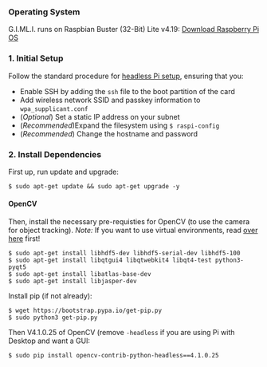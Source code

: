 ### Operating System
G.I.ML.I. runs on Raspbian Buster (32-Bit) Lite v4.19: [Download Raspberry Pi OS](https://www.raspberrypi.org/downloads/raspbian/)

### 1. Initial Setup
Follow the standard procedure for [headless Pi setup](https://desertbot.io/blog/headless-raspberry-pi-4-ssh-wifi-setup), ensuring that you:
* Enable SSH by adding the `ssh` file to the boot partition of the card
* Add wireless network SSID and passkey information to `wpa_supplicant.conf`
* (_Optional_) Set a static IP address on your subnet
* (_Recommended_)Expand the filesystem using `$ raspi-config`
* (_Recommended_) Change the hostname and password

### 2. Install Dependencies
First up, run update and upgrade:
```
$ sudo apt-get update && sudo apt-get upgrade -y
```
#### OpenCV
Then, install the necessary pre-requisties for OpenCV (to use the camera for object tracking).
*Note:* If you want to use virtual environments, read [over here](https://www.pyimagesearch.com/2018/09/19/pip-install-opencv/) first!
```
$ sudo apt-get install libhdf5-dev libhdf5-serial-dev libhdf5-100
$ sudo apt-get install libqtgui4 libqtwebkit4 libqt4-test python3-pyqt5
$ sudo apt-get install libatlas-base-dev
$ sudo apt-get install libjasper-dev
```
Install pip (if not already):
```
$ wget https://bootstrap.pypa.io/get-pip.py
$ sudo python3 get-pip.py
```
Then V4.1.0.25 of OpenCV (remove `-headless` if you are using Pi with Desktop and want a GUI:
```
$ sudo pip install opencv-contrib-python-headless==4.1.0.25
```
